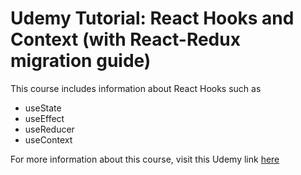# Udemy Tutorial: React Hooks and Context (with React-Redux migration guide)

This course includes information about React Hooks such as
* useState
* useEffect
* useReducer
* useContext

For more information about this course, visit this Udemy link [here](https://www.udemy.com/course/react-hooks-with-react-redux-migration/?src=sac&kw=React+hooks+and+context)